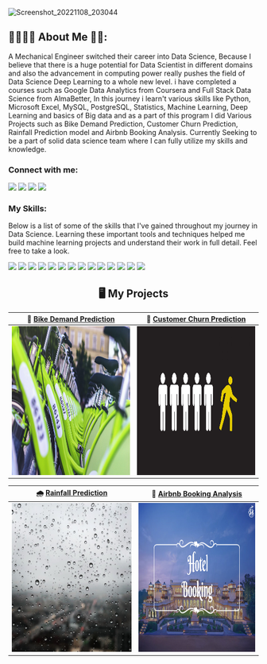 

![Screenshot_20221108_203044](https://user-images.githubusercontent.com/75985002/200599091-3213eb50-3cae-459c-80fb-3fb0896a9312.png)


<h2> 👨‍🎓🙋‍♂️ About Me 💼🎒: </h2>

A Mechanical Engineer switched their career into Data Science, Because I believe that there is a huge potential for Data Scientist in different domains and also the advancement in computing power really pushes the field of Data Science Deep Learning to a whole new level. i have completed a courses such as Google Data Analytics from Coursera and Full Stack Data Science from AlmaBetter, In this journey i learn't various skills like Python, Microsoft Excel, MySQL, PostgreSQL, Statistics, Machine Learning, Deep Learning and basics of Big data and as a part of this program I did Various Projects such as Bike Demand Prediction, Customer Churn Prediction, Rainfall Prediction model and Airbnb Booking Analysis. Currently Seeking to be a part of solid data science team where I can fully utilize my skills and knowledge.




<h3 align="left">Connect with me:</h3>
<p align="left">

[![](https://img.shields.io/badge/LinkedIn-0077B5?style=for-the-badge&logo=linkedin&logoColor=white)](https://www.linkedin.com/in/ifazalhussain/)
[![](https://img.shields.io/badge/Gmail-808080?style=for-the-badge&logo=Gmail&logoColor=white)](https://mail.google.com/mail/u/dshussainfazal@gmail.com/) 
[![](https://img.shields.io/badge/WhatsApp-25D366?style=for-the-badge&logo=whatsapp&logoColor=white)](https://api.whatsapp.com/send?phone=+919059870688)
[![](https://img.shields.io/badge/Instagram-F56040?style=for-the-badge&logo=Instagram&logoColor=white)](https://instagram.com/ifazalhussain_/)

 
</p>


<h3 align="left">My Skills:</h3>

Below is a list of some of the skills that I've gained throughout my journey in Data Science. Learning these important tools and techniques helped me build machine learning projects and understand their work in full detail. Feel free to take a look.


[![](https://img.shields.io/badge/Python-FFD43B?style=for-the-badge&logo=python&logoColor=darkgreen)](https://www.python.org)  [![](https://img.shields.io/badge/Numpy-777BB4?style=for-the-badge&logo=numpy&logoColor=white)](https://numpy.org) [![](https://img.shields.io/badge/Pandas-2C2D72?style=for-the-badge&logo=pandas&logoColor=white)](https://pandas.pydata.org) [![](https://img.shields.io/badge/scikit_learn-F7931E?style=for-the-badge&logo=scikit-learn&logoColor=white)](https://scikit-learn.org/stable/) [![](https://img.shields.io/badge/Microsoft_Excel-217346?style=for-the-badge&logo=microsoft-excel&logoColor=white)](https://www.microsoft.com/en-us/microsoft-365/excel) [![](https://img.shields.io/badge/TensorFlow-FF6F00?style=for-the-badge&logo=TensorFlow&logoColor=white)](https://www.tensorflow.org)   [![](https://img.shields.io/badge/Tableau-E97627?style=for-the-badge&logo=Tableau&logoColor=white)](https://www.tableau.com)  [![](https://img.shields.io/badge/MySQL-00000F?style=for-the-badge&logo=mysql&logoColor=white)](https://www.mysql.com) [![](https://img.shields.io/badge/conda-342B029.svg?&style=for-the-badge&logo=anaconda&logoColor=white)](https://www.anaconda.com) [![](https://img.shields.io/badge/PowerBI-F2C811?style=for-the-badge&logo=Power%20BI&logoColor=white)](https://powerbi.microsoft.com/en-us/) [![](https://img.shields.io/badge/Colab-F9AB00?style=for-the-badge&logo=googlecolab&color=525252)](https://colab.research.google.com)  [![](https://img.shields.io/badge/Microsoft_PowerPoint-B7472A?style=for-the-badge&logo=microsoft-powerpoint&logoColor=white)](https://www.microsoft.com/en-us/microsoft-365/powerpoint) [![](https://img.shields.io/badge/Machine_Learning-D83B01?style=for-the-badge&logo=microsoft-office&logoColor=white)](https://ai.google) [![](https://img.shields.io/badge/Deep_Learning-654FF0?style=for-the-badge&logo=SciPy&logoColor=white)](https://www.ibm.com)




<h2 align = "center"> 🖥 My Projects </h2> 

| 🚴 [Bike Demand Prediction](https://github.com/hussainfazal/Bike_Demand_Prediction)| 🚶 [Customer Churn Prediction](https://github.com/hussainfazal/Customer-Churn-Prediction)
| :-:| :-:| 
| [<img src="https://github.com/hussainfazal/images/blob/main/Bike%20demand%20image.jpg" width = 500 height = 300/>](https://github.com/hussainfazal/Bike_Demand_Prediction)| [<img src = "https://github.com/hussainfazal/images/blob/main/churn%202%20image.jpg" width = 500 height = 300/>](https://github.com/hussainfazal/Customer-Churn-Prediction)


| 🌧️ [Rainfall Prediction](https://github.com/hussainfazal/Rainfall-Prediction-Model)| 🏩 [Airbnb Booking Analysis](https://github.com/hussainfazal/Airbnb-Booking-Analysis)
| :-:| :-:| 
| [<img src="https://github.com/hussainfazal/images/blob/main/anant-jain-Bu1zj2WbjHE-unsplash.jpg" width = 500 height = 300/>](https://github.com/hussainfazal/Rainfall-Prediction-Model)| [<img src = "https://github.com/hussainfazal/images/blob/main/airbnb%20image.jpg" width = 500 height = 300/>](https://github.com/hussainfazal/Airbnb-Booking-Analysis)












